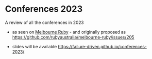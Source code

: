 # Conferences 2023

A review of all the conferences in 2023

* as seen on [Melbourne Ruby](https://www.meetup.com/ruby-on-rails-oceania-melbourne/events/msjwdtyfchbpc/) - and originally proposed as https://github.com/rubyaustralia/melbourne-ruby/issues/205

* slides will be available https://failure-driven.github.io/conferences-2023/
